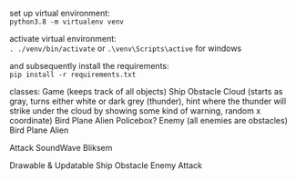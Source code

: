 set up virtual environment:\
`python3.8 -m virtualenv venv`


activate virtual environment:\
`. ./venv/bin/activate` or `.\venv\Scripts\active` for windows


and subsequently install the requirements:\
`pip install -r requirements.txt`





classes:
Game (keeps track of all objects)
Ship
Obstacle
    Cloud (starts as gray, turns either white or dark grey (thunder), hint where the thunder will strike under the cloud by showing some kind of warning, random x coordinate)
    Bird
    Plane
    Alien
    Policebox?
Enemy (all enemies are obstacles)
    Bird
    Plane
    Alien
    
Attack
    SoundWave
    Bliksem

Drawable & Updatable
    Ship
    Obstacle
    Enemy
    Attack



